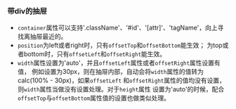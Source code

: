 ### 带div的抽屉

- `container`属性可以支持'.className'、'#id'、'[attr]'、'tagName'，向上寻找离抽屉最近的。
- `position`为left或者right时，只有`offsetTop`和`offsetBottom`能生效； 为top或者bottom时，只有`offsetLeft`和`offsetRight`能生效。
- `width`属性设置为'auto'，并且`offsetLeft`属性或者`offsetRight`属性设置有值，
例如设置为30px，则在抽屉内部，自动会将`width`属性的值转为calc(100% - 30px)，如果`offsetLeft`
和`offsetRight`属性的值均没有设置，则`width`属性当做没有设置处理。对于`height`属性
设置为'auto'的时候，配合`offsetTop`与`offsetBottom`属性值的设置也做类似处理。
